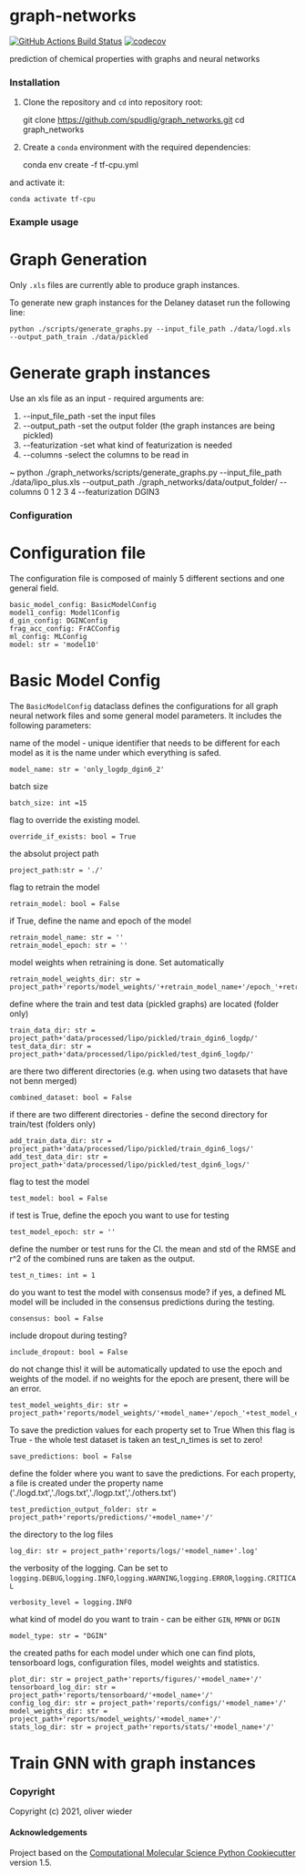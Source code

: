 graph-networks
==============================
[//]: # (Badges)
[![GitHub Actions Build Status](https://github.com/REPLACE_WITH_OWNER_ACCOUNT/graph_networks/workflows/CI/badge.svg)](https://github.com/REPLACE_WITH_OWNER_ACCOUNT/graph_networks/actions?query=workflow%3ACI)
[![codecov](https://codecov.io/gh/REPLACE_WITH_OWNER_ACCOUNT/graph_networks/branch/master/graph/badge.svg)](https://codecov.io/gh/REPLACE_WITH_OWNER_ACCOUNT/graph_networks/branch/master)


prediction of chemical properties with graphs and neural networks


### Installation
1. Clone the repository and `cd` into repository root:

    git clone https://github.com/spudlig/graph_networks.git
    cd graph_networks

2. Create a `conda` environment with the required dependencies:

    conda env create -f tf-cpu.yml

and activate it:

    conda activate tf-cpu


### Example usage
# Graph Generation
Only `.xls` files are currently able to produce graph instances.

To generate new graph instances for the Delaney dataset run the following line:

    python ./scripts/generate_graphs.py --input_file_path ./data/logd.xls --output_path_train ./data/pickled


# Generate graph instances
Use an xls file as an input - required arguments are:
1. --input_file_path    -set the input files
2. --output_path    -set the output folder (the graph instances are being pickled)
3. --featurization  -set what kind of featurization is needed
4. --columns    -select the columns to be read in

~ python ./graph_networks/scripts/generate_graphs.py --input_file_path ./data/lipo_plus.xls --output_path ./graph_networks/data/output_folder/ --columns 0 1 2 3 4
--featurization DGIN3

### Configuration
# Configuration file
The configuration file is composed of mainly 5 different sections and one general field.
    
    basic_model_config: BasicModelConfig
    model1_config: Model1Config
    d_gin_config: DGINConfig
    frag_acc_config: FrACConfig
    ml_config: MLConfig
    model: str = 'model10'

# Basic Model Config
The `BasicModelConfig` dataclass defines the configurations for all graph neural network files and some general model parameters.
It includes the following parameters:

name of the model - unique identifier that needs to be different for each model as it
is the name under which everything is safed.

    model_name: str = 'only_logdp_dgin6_2'

batch size

    batch_size: int =15

flag to override the existing model.

    override_if_exists: bool = True

the absolut project path

    project_path:str = './'

flag to retrain the model

    retrain_model: bool = False

if True, define the name and epoch of the model

    retrain_model_name: str = ''
    retrain_model_epoch: str = ''

model weights when retraining is done. Set automatically

    retrain_model_weights_dir: str = project_path+'reports/model_weights/'+retrain_model_name+'/epoch_'+retrain_model_epoch+'/checkp_'+retrain_model_epoch

define where the train and test data (pickled graphs) are located (folder only)

    train_data_dir: str = project_path+'data/processed/lipo/pickled/train_dgin6_logdp/'
    test_data_dir: str = project_path+'data/processed/lipo/pickled/test_dgin6_logdp/'

are there two different directories (e.g. when using two datasets that have not benn merged)

    combined_dataset: bool = False

if there are two different directories - define the second directory for train/test (folders only)

    add_train_data_dir: str = project_path+'data/processed/lipo/pickled/train_dgin6_logs/'
    add_test_data_dir: str = project_path+'data/processed/lipo/pickled/test_dgin6_logs/'

flag to test the model

    test_model: bool = False

if test is True, define the epoch you want to use for testing

    test_model_epoch: str = ''

define the number or test runs for the CI.
the mean and std of the RMSE and r^2 of the combined runs are taken as the output.
    
    test_n_times: int = 1

do you want to test the model with consensus mode?
if yes, a defined ML model will be included in the consensus predictions during the testing.

    consensus: bool = False

include dropout during testing?

    include_dropout: bool = False

do not change this! it will be automatically updated to use the epoch and weights of the model.
if no weights for the epoch are present, there will be an error.

    test_model_weights_dir: str = project_path+'reports/model_weights/'+model_name+'/epoch_'+test_model_epoch+'/checkp_'+test_model_epoch

To save the prediction values for each property set to True
When this flag is True - the whole test dataset is taken an test_n_times is set to zero!
    
    save_predictions: bool = False

define the folder where you want to save the predictions.
For each property, a file is created under the property name ('./logd.txt','./logs.txt','./logp.txt','./others.txt')

    test_prediction_output_folder: str = project_path+'reports/predictions/'+model_name+'/'

the directory to the log files

    log_dir: str = project_path+'reports/logs/'+model_name+'.log'

the verbosity of the logging. Can be set to `logging.DEBUG`,`logging.INFO`,`logging.WARNING`,`logging.ERROR`,`logging.CRITICAL`

    verbosity_level = logging.INFO

what kind of model do you want to train - can be either `GIN`, `MPNN` or `DGIN`

    model_type: str = "DGIN" 
    
the created paths for each model under which one can find plots, tensorboard logs, configuration files, model weights and statistics.

    plot_dir: str = project_path+'reports/figures/'+model_name+'/'
    tensorboard_log_dir: str = project_path+'reports/tensorboard/'+model_name+'/'
    config_log_dir: str = project_path+'reports/configs/'+model_name+'/'
    model_weights_dir: str = project_path+'reports/model_weights/'+model_name+'/'
    stats_log_dir: str = project_path+'reports/stats/'+model_name+'/'




# Train GNN with graph instances

### Copyright

Copyright (c) 2021, oliver wieder


#### Acknowledgements
 
Project based on the 
[Computational Molecular Science Python Cookiecutter](https://github.com/molssi/cookiecutter-cms) version 1.5.